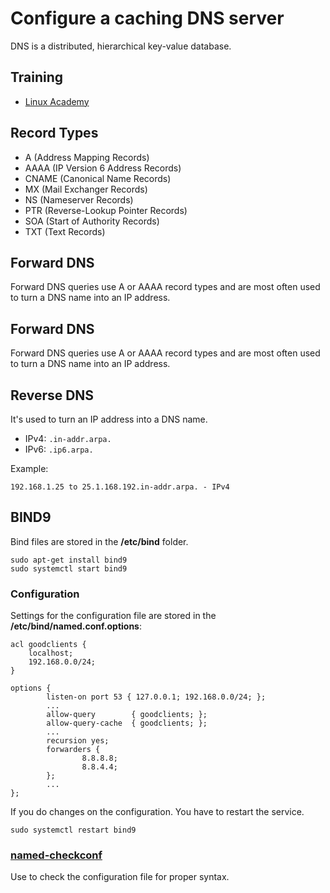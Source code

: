 # Configure a caching DNS server
DNS is a distributed, hierarchical key-value database. 

## Training
* [Linux Academy](https://linuxacademy.com/cp/courses/lesson/course/5415/lesson/1/module/428)

## Record Types
* A (Address Mapping Records)
* AAAA (IP Version 6 Address Records)
* CNAME (Canonical Name Records)
* MX (Mail Exchanger Records)
* NS (Nameserver Records)
* PTR (Reverse-Lookup Pointer Records)
* SOA (Start of Authority Records)
* TXT (Text Records)

## Forward DNS
Forward DNS queries use A or AAAA record types and are most often used to turn a DNS name into an IP address.

## Forward DNS
Forward DNS queries use A or AAAA record types and are most often used to turn a DNS name into an IP address.

## Reverse DNS
It's used to turn an IP address into a DNS name.
* IPv4: `.in-addr.arpa.`
* IPv6: `.ip6.arpa.`

Example:
```
192.168.1.25 to 25.1.168.192.in-addr.arpa. - IPv4
```

## BIND9
Bind files are stored in the **/etc/bind** folder.
```
sudo apt-get install bind9
sudo systemctl start bind9​​​​​​​
```

### Configuration
Settings for the configuration file are stored in the **/etc/bind/named.conf.options**:
```
acl goodclients {
    localhost;
    192.168.0.0/24;
}

options {
        listen-on port 53 { 127.0.0.1; 192.168.0.0/24; };
		...
        allow-query        { goodclients; };
        allow-query-cache  { goodclients; };
		...
        recursion yes;
        forwarders {
                8.8.8.8;
                8.8.4.4;
        };
		...
};
````

If you do changes on the configuration. You have to restart the service.
```
sudo systemctl restart bind9​​​​​​​
```

### [named-checkconf]()
Use to check the configuration file for proper syntax.